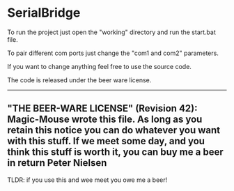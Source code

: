 # SerialBridge 

To run the project just open the "working" directory and run the start.bat file.

To pair different com ports just change the "com1 and com2" parameters.

If you want to change anything feel free to use the source code.

The code is released under the beer ware license.

 ----------------------------------------------------------------------------
 "THE BEER-WARE LICENSE" (Revision 42):
 Magic-Mouse wrote this file. As long as you retain this notice you
 can do whatever you want with this stuff. If we meet some day, and you think
 this stuff is worth it, you can buy me a beer in return Peter Nielsen
 ----------------------------------------------------------------------------

 
 TLDR: if you use this and wee meet you owe me a beer!